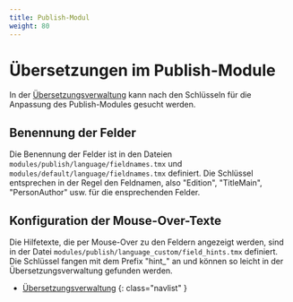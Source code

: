 ```yaml
---
title: Publish-Modul
weight: 80
---
```


# Übersetzungen im Publish-Module

In der [Übersetzungsverwaltung](TRANSLATIONS) kann nach den Schlüsseln für die Anpassung des 
Publish-Modules gesucht werden.  

## Benennung der Felder

Die Benennung der Felder ist in den Dateien `modules/publish/language/fieldnames.tmx` und 
`modules/default/language/fieldnames.tmx` definiert. Die Schlüssel entsprechen in der Regel
den Feldnamen, also "Edition", "TitleMain", "PersonAuthor" usw. für die ensprechenden Felder.

## Konfiguration der Mouse-Over-Texte

Die Hilfetexte, die per Mouse-Over zu den Feldern angezeigt werden, sind in der Datei
`modules/publish/language_custom/field_hints.tmx` definiert. Die Schlüssel fangen mit 
dem Prefix "hint_" an und können so leicht in der Übersetzungsverwaltung gefunden werden.

* [Übersetzungsverwaltung](translations.html)
{: class="navlist" }
